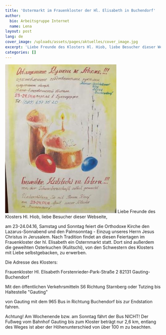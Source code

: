 ```yaml
---
title: 'Ostermarkt im Frauenkloster der Hl. Elisabeth in Buchendorf'
author:
  bio: Arbeitsgruppe Internet
  name: Lena
layout: post
lang: de
cover_image: /uploads/assets/pages/aktuelles/cover_image.jpg
excerpt: 'Liebe Freunde des Klosters Hl. Hiob, liebe Besucher dieser Webseite, am 23-24.04.16, Samstag und Sonntag feiert die Orthodoxe Kirche den Lazarus-Sonnabend und den Palmsonntag - Einzug unseres Herrn Jesus Christus in Jerusalem.'
categories: []
---
```

![Ostermarkt 2016 im Kloster Buchendorf](/uploads/media/2016/IMG-20160420-WA0001.jpg)
Liebe Freunde des Klosters Hl. Hiob, liebe Besucher dieser Webseite,

am 23-24.04.16, Samstag und Sonntag feiert die Orthodoxe Kirche den Lazarus-Sonnabend und den Palmsonntag - Einzug unseres Herrn Jesus Christus in Jerusalem. Nach Tradition findet an diesen Feiertagen im Frauenkloster der hl. Elisabeth ein Osternmarkt statt. Dort sind außerdem die geweihten Osterkuchen (Kulitschi), von den Schwestern des Klosters mit Liebe selbstgebacken, zu erwerben.

Die Adresse des Klosters:

Frauenkloster Hl. Elisabeth
Forstenrieder-Park-Straße 2
82131 Gauting-Buchendorf

Mit den öffentlichen Verkehrsmitteln
S6 Richtung Starnberg oder Tutzing
bis Haltestelle "Gauting"

von Gauting mit dem 965 Bus in Richtung Buchendorf bis zur Endstation fahren.

Achtung! Am Wochenende bzw. am Sonntag fährt der Bus NICHT! Der Fußweg vom Bahnhof Gauting bis zum Kloster beträgt nur 2,6 km, entlang des Weges ist aber der Höhenunterschied von über 100 m zu beachten.
